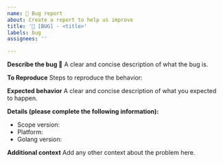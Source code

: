 ```yaml
---
name: 🐛 Bug report
about: Create a report to help us improve
title: '🐛 [BUG] - <title>'
labels: bug
assignees: ''

---
```


**Describe the bug 🐛**
A clear and concise description of what the bug is.

**To Reproduce**
Steps to reproduce the behavior:

**Expected behavior**
A clear and concise description of what you expected to happen.

**Details (please complete the following information):**
 - Scope version:
 - Platform:
 - Golang version:

**Additional context**
Add any other context about the problem here.
